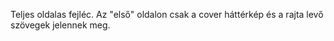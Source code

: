 Teljes oldalas fejléc.
Az "első" oldalon csak a cover háttérkép és a rajta levő szövegek jelennek meg.